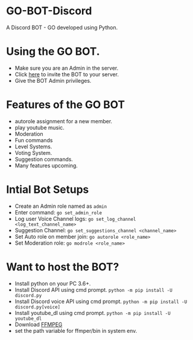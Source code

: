 # GO-BOT-Discord
A Discord BOT - GO developed using Python.

# Using the GO BOT.

 - Make sure you are an Admin in the server.
 - Click [here](https://bit.ly/2CSUKeb) to invite the BOT to your server.
 - Give the BOT Admin privileges.

# Features of the GO BOT
 
 - autorole assignment for a new member.
 - play youtube music.
 - Moderation
 - Fun commands
 - Level Systems.
 - Voting System.
 - Suggestion commands.
 - Many features upcoming.

# Intial Bot Setups

- Create an Admin role named as `admin`
- Enter command: `go set_admin_role`
- Log user Voice Channel logs: `go set_log_channel <log_text_channel_name>`
- Suggestion Channel: `go set_suggestions_channel <channel_name>`
- Set Auto role on member join: `go autorole <role_name>`
- Set Moderation role: `go modrole <role_name>`

# Want to host the BOT?
 
- Install python on your PC 3.6+.
- Install Discord API using cmd prompt. `python -m pip install -U discord.py`
- Install Discord voice API using cmd prompt. `python -m pip install -U discord.py[voice]`
- Install youtube_dl using cmd prompt. `python -m pip install -U youtube_dl` 
- Download [FFMPEG](https://www.ffmpeg.org/)
- set the path variable for ffmper/bin in system env.
